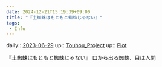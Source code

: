 ```yaml
---
date: 2024-12-21T15:19:39+09:00
title: "『土蜘蛛はもともと蜘蛛じゃない』"
tags:
 - Info
---
```


daily:: [2023-06-29](/Daily_Note/2023-06-29.md)
up:: [Touhou_Project](Bar/Novel/Touhou_Project/Touhou_Project.md)
up:: [Plot](Bar/Novel/Chaos/Plot.md)

『土蜘蛛はもともと蜘蛛じゃない』
口から出る蜘蛛、目は人間
